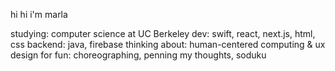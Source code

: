 hi hi i'm marla

studying: computer science at UC Berkeley 
dev: swift, react, next.js, html, css
backend: java, firebase
thinking about: human-centered computing & ux design
for fun: choreographing, penning my thoughts, soduku
